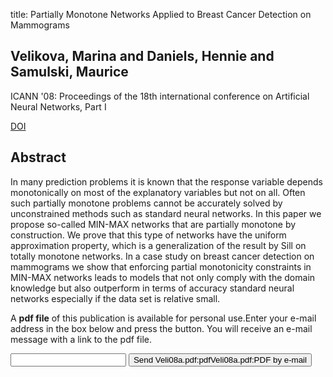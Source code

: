 title: Partially Monotone Networks Applied to Breast Cancer Detection on Mammograms

## Velikova, Marina and Daniels, Hennie and Samulski, Maurice
ICANN '08: Proceedings of the 18th international conference on Artificial Neural Networks, Part I

<a href="https://doi.org/10.1007/978-3-540-87536-9_94">DOI</a>

## Abstract
In many prediction problems it is known that the response variable depends monotonically on most of the explanatory variables but not on all. Often such partially monotone problems cannot be accurately solved by unconstrained methods such as standard neural networks. In this paper we propose so-called MIN-MAX networks that are partially monotone by construction. We prove that this type of networks have the uniform approximation property, which is a generalization of the result by Sill on totally monotone networks. In a case study on breast cancer detection on mammograms we show that enforcing partial monotonicity constraints in MIN-MAX networks leads to models that not only comply with the domain knowledge but also outperform in terms of accuracy standard neural networks especially if the data set is relative small.

A <b>pdf file</b> of this publication is available for personal use.Enter your e-mail address in the box below and press the button. You will receive an e-mail message with a link to the pdf file.
<form action="sender.php">  <input type="text" name="email">  <input type="submit" value="Send Veli08a.pdf:pdfVeli08a.pdf:PDF by e-mail"></form>